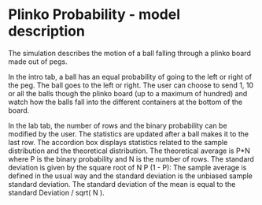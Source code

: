 # Plinko Probability - model description

The simulation describes the motion of a ball falling through a plinko board made out of pegs.

In the intro tab, a ball has an equal probability of going to the left or right
of the peg. The ball goes to the left or right.
The user can choose to send 1, 10 or all the balls though the plinko board (up to a
 maximum of hundred) and watch how the balls fall into the different containers
 at the bottom of the board.

In the lab tab, the number of rows and the binary probability can be modified
 by the user.  The statistics are updated after a ball makes it to the last row.
The accordion box displays statistics related to the sample distribution and
the theoretical distribution. The theoretical average is P*N where P is the binary probability
and N is the number of rows. The standard deviation is given by the square root of N  P  (1 - P):
 The sample average is defined in the usual way and the standard deviation is the
unbiased sample standard deviation. The standard deviation of the mean
 is equal to the standard Deviation / sqrt( N ).